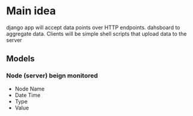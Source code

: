 # Main idea
django app will accept data points over HTTP endpoints.
dahsboard to aggregate data.
Clients will be simple shell scripts that upload data to the server

## Models
### Node (server) beign monitored
- Node Name
- Date Time
- Type
- Value
